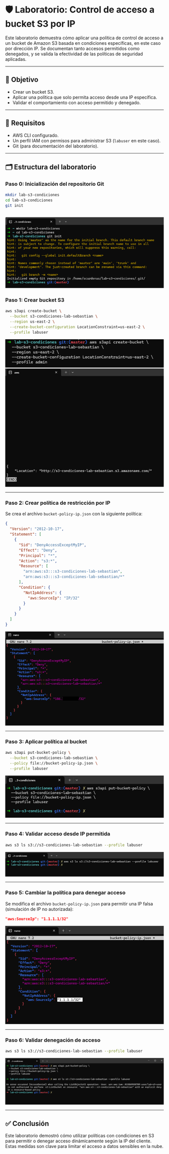 # 🛡️ Laboratorio: Control de acceso a bucket S3 por IP

Este laboratorio demuestra cómo aplicar una política de control de acceso a un bucket de Amazon S3 basada en condiciones específicas, en este caso por dirección IP. Se documentan tanto accesos permitidos como denegados, y se valida la efectividad de las políticas de seguridad aplicadas.

---

## 🎯 Objetivo

- Crear un bucket S3.
- Aplicar una política que solo permita acceso desde una IP específica.
- Validar el comportamiento con acceso permitido y denegado.

---

## 🧪 Requisitos

- AWS CLI configurado.
- Un perfil IAM con permisos para administrar S3 (`labuser` en este caso).
- Git (para documentación del laboratorio).

---

## 🗂️ Estructura del laboratorio

### Paso 0: Inicialización del repositorio Git

```bash
mkdir lab-s3-condiciones
cd lab-s3-condiciones
git init
```

![Paso 0 - Inicialización del repositorio Git](screenshots/00-inicializacion-repositorio-git.png)
---

### Paso 1: Crear bucket S3

```bash
aws s3api create-bucket \
  --bucket s3-condiciones-lab-sebastian \
  --region us-east-2 \
  --create-bucket-configuration LocationConstraint=us-east-2 \
  --profile labuser
```

![Paso 1 - Crear bucket](screenshots/01-crear-bucket.png)
![Paso 1 - Bucket creado](screenshots/02-bucket-creado.png)

---

### Paso 2: Crear política de restricción por IP

Se crea el archivo `bucket-policy-ip.json` con la siguiente política:

```json
{
  "Version": "2012-10-17",
  "Statement": [
    {
      "Sid": "DenyAccessExceptMyIP",
      "Effect": "Deny",
      "Principal": "*",
      "Action": "s3:*",
      "Resource": [
        "arn:aws:s3:::s3-condiciones-lab-sebastian",
        "arn:aws:s3:::s3-condiciones-lab-sebastian/*"
      ],
      "Condition": {
        "NotIpAddress": {
          "aws:SourceIp": "IP/32"
        }
      }
    }
  ]
}
```

![Paso 2 - Crear política](screenshots/03-crear-politica.png)

---

### Paso 3: Aplicar política al bucket

```bash
aws s3api put-bucket-policy \
  --bucket s3-condiciones-lab-sebastian \
  --policy file://bucket-policy-ip.json \
  --profile labuser
```

![Paso 3 - Política aplicada](screenshots/04-politica-aplicada.png)

---

### Paso 4: Validar acceso desde IP permitida

```bash
aws s3 ls s3://s3-condiciones-lab-sebastian --profile labuser
```

![Paso 4 - Validar acceso permitido](screenshots/05-validar-acceso.png)

---

### Paso 5: Cambiar la política para denegar acceso

Se modifica el archivo `bucket-policy-ip.json` para permitir una IP falsa (simulación de IP no autorizada):

```json
"aws:SourceIp": "1.1.1.1/32"
```

![Paso 5 - Cambiar IP en política](screenshots/06-cambiar-ip.png)

---

### Paso 6: Validar denegación de acceso

```bash
aws s3 ls s3://s3-condiciones-lab-sebastian --profile labuser
```

![Paso 6 - Validar acceso denegado](screenshots/07-acceso-denegado.png)

---

## ✅ Conclusión

Este laboratorio demostró cómo utilizar políticas con condiciones en S3 para permitir o denegar acceso dinámicamente según la IP del cliente. Estas medidas son clave para limitar el acceso a datos sensibles en la nube.
